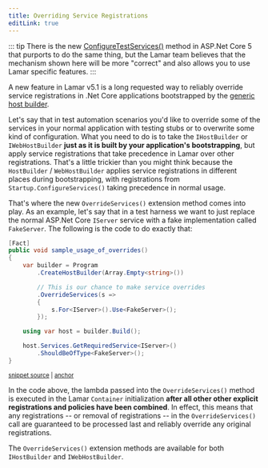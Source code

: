 ```yaml
---
title: Overriding Service Registrations
editLink: true
---
```


::: tip
There is the new [ConfigureTestServices()](https://docs.microsoft.com/en-us/dotnet/api/microsoft.aspnetcore.testhost.webhostbuilderextensions.configuretestservices?view=aspnetcore-5.0) method
in ASP.Net Core 5 that purports to do the same thing, but the Lamar team believes that
the mechanism shown here will be more "correct" and also allows
you to use Lamar specific features.
:::

A new feature in Lamar v5.1 is a long requested way to reliably override service
registrations in .Net Core applications bootstrapped by the [generic host builder](https://docs.microsoft.com/en-us/aspnet/core/fundamentals/host/generic-host?view=aspnetcore-5.0).

Let's say that in test automation scenarios you'd like to override some of the services
in your normal application with testing stubs or to overwrite some kind of configuration. 
What you need to do is to take the `IHostBuilder` or `IWebHostBuilder` **just as it is
built by your application's bootstrapping**, but apply service registrations that
take precedence in Lamar over other registrations. That's a little trickier than
you might think because the `HostBuilder` / `WebHostBuilder` applies service registrations
in different places during bootstrapping, with registrations from `Startup.ConfigureServices()`
taking precedence in normal usage.

That's where the new `OverrideServices()` extension method comes into play. As an example,
let's say that in a test harness we want to just replace the normal ASP.Net Core `IServer`
service with a fake implementation called `FakeServer`. The following is the code to
do exactly that:

<!-- snippet: sample_usage_of_overrides -->
<a id='snippet-sample_usage_of_overrides'></a>
```cs
[Fact]
public void sample_usage_of_overrides()
{
    var builder = Program
        .CreateHostBuilder(Array.Empty<string>())

        // This is our chance to make service overrides
        .OverrideServices(s =>
        {
            s.For<IServer>().Use<FakeServer>();
        });

    using var host = builder.Build();

    host.Services.GetRequiredService<IServer>()
        .ShouldBeOfType<FakeServer>();
}
```
<sup><a href='https://github.com/JasperFx/lamar/blob/master/src/Lamar.AspNetCoreTests/integration_with_aspnetcore.cs#L213-L233' title='Snippet source file'>snippet source</a> | <a href='#snippet-sample_usage_of_overrides' title='Start of snippet'>anchor</a></sup>
<!-- endSnippet -->

In the code above, the lambda passed into the `OverrideServices()` method is executed in
the Lamar `Container` initialization **after all other other explicit registrations and policies
have been combined**. In effect, this means that any registrations -- or removal of registrations -- in
the `OverrideServices()` call are guaranteed to be processed last and reliably
override any original registrations.

The `OverrideServices()` extension methods are available for both `IHostBuilder` and `IWebHostBuilder`.
